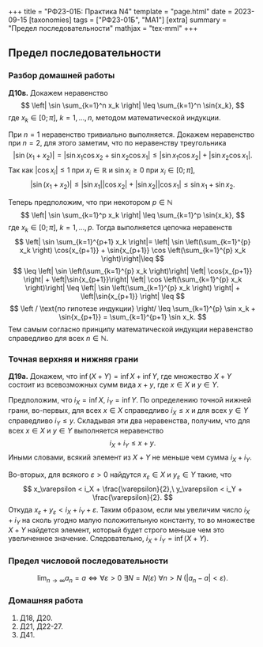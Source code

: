 +++
title = "РФ23-01Б: Практика N4"
template = "page.html"
date = 2023-09-15
[taxonomies]
tags = ["РФ23-01Б", "МА1"]
[extra]
summary = "Предел последовательности"
mathjax = "tex-mml"
+++

<!-- more -->

## Предел последовательности

### Разбор домашней работы

**Д10в.** Докажем неравенство
$$
   \left| \sin \sum_{k=1}^n x_k \right| \leq \sum_{k=1}^n \sin{x_k},
$$
где $x_k\in [0;\pi]$, $k=1,\ldots, n,$ методом математической индукции.

При $n=1$ неравенство тривиально выполняется. Докажем неравенство при $n=2$, для
этого заметим, что по неравенству треугольника
$$
   |\sin{(x_1+x_2)}|=|\sin{x_1}\cos{x_2}+\sin{x_2}\cos{x_1}|\leq |\sin{x_1}\cos{x_2}|+|\sin{x_2}\cos{x_1}|.
$$
Так как $|\cos{x_i}|\leq 1$ при $x_i\in \mathbb{R}$ и $\sin{x_i}\geq 0$ при $x_i\in [0;\pi]$,
$$
   |\sin{(x_1+x_2)}|\leq |\sin{x_1}||\cos{x_2}|+|\sin{x_2}||\cos{x_1}|\leq \sin{x_1}+\sin{x_2}.
$$

Теперь предположим, что при некотором $p\in \mathbb{N}$
$$
   \left| \sin \sum_{k=1}^p x_k \right| \leq \sum_{k=1}^p \sin{x_k},
$$
где $x_k\in [0;\pi]$, $k=1,\ldots, p.$ Тогда выполняется цепочка неравенств
$$
   \left| \sin \sum_{k=1}^{p+1} x_k \right|=
   \left| \sin \left(\sum_{k=1}^{p} x_k \right) \cos{x_{p+1}} + \sin{x_{p+1}} \cos \left(\sum_{k=1}^{p} x_k \right)\right|\leq
$$
$$
   \leq \left| \sin \left(\sum_{k=1}^{p} x_k \right)\right| \left| \cos{x_{p+1}} \right| + \left|\sin{x_{p+1}}\right| \left| \cos \left(\sum_{k=1}^{p} x_k \right)\right|
   \leq \left| \sin \left(\sum_{k=1}^{p} x_k \right) \right| + \left|\sin{x_{p+1}} \right| \leq
$$
$$
   \left / \text{по гипотезе индукции} \right/ \leq \sum_{k=1}^{p} \sin  x_k   + \sin{x_{p+1}} = \sum_{k=1}^{p+1} \sin  x_k.
$$ 
Тем самым согласно принципу математической индукции неравенство справедливо для всех $n\in\mathbb{N}$.

### Точная верхняя и нижняя грани

**Д19а.** Докажем, что $\inf{(X+Y)}  = \inf X+\inf Y$, где множество $X+Y$ состоит из всевозможных сумм вида $x+y$,
где $x\in X$ и $y\in Y$.

Предположим, что $i_X = \inf X$, $i_Y=\inf Y$. По определению точной нижней грани, во-первых, для всех $x\in X$ справедливо
$i_X\leq x$ и для всех $y\in Y$ справедливо $i_Y\leq y.$ Складывая эти два неравенства, получим, что
для всех $x\in X$ и $y\in Y$ выполняется неравенство
$$
   i_X+i_Y \leq x+y.
$$
Иными словами, всякий элемент из $X+Y$ не меньше чем сумма $i_X+i_Y.$

Во-вторых, для всякого $\varepsilon >0$ найдутся $x_\varepsilon\in X$ и $y_\varepsilon \in Y$ такие, что
$$
   x_\varepsilon < i_X + \frac{\varepsilon}{2},\ y_\varepsilon < i_Y + \frac{\varepsilon}{2}.
$$
Откуда $x_\varepsilon + y_\varepsilon < i_X+i_Y + \varepsilon.$ Таким образом, если мы увеличим число $i_X+i_Y$ на сколь угодно малую положительную константу, то во множестве $X+Y$ найдется элемент, который будет строго меньше чем это увеличенное значение.
Следовательно, $i_X+i_Y=\inf{(X+Y)}.$

### Предел числовой последовательности

$$
   \lim_{n\to\infty} a_n=a \Leftrightarrow \forall \varepsilon>0\ \exists N=N(\varepsilon)\ \forall n> N\ (|a_n-a|<\varepsilon).
$$

### Домашняя работа

1. Д18, Д20.
2. Д21, Д22-27.
3. Д41.